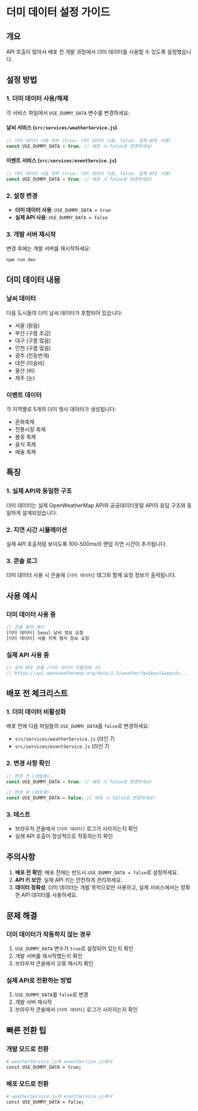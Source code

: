 # 더미 데이터 설정 가이드

## 개요
API 호출이 많아서 배포 전 개발 과정에서 더미 데이터를 사용할 수 있도록 설정했습니다.

## 설정 방법

### 1. 더미 데이터 사용/해제
각 서비스 파일에서 `USE_DUMMY_DATA` 변수를 변경하세요:

#### 날씨 서비스 (`src/services/weatherService.js`)
```javascript
// 더미 데이터 사용 여부 (true: 더미 데이터 사용, false: 실제 API 사용)
const USE_DUMMY_DATA = true; // 배포 시 false로 변경하세요!
```

#### 이벤트 서비스 (`src/services/eventService.js`)
```javascript
// 더미 데이터 사용 여부 (true: 더미 데이터 사용, false: 실제 API 사용)
const USE_DUMMY_DATA = true; // 배포 시 false로 변경하세요!
```

### 2. 설정 변경
- **더미 데이터 사용**: `USE_DUMMY_DATA = true`
- **실제 API 사용**: `USE_DUMMY_DATA = false`

### 3. 개발 서버 재시작
변경 후에는 개발 서버를 재시작하세요:

```bash
npm run dev
```

## 더미 데이터 내용

### 날씨 데이터
다음 도시들의 더미 날씨 데이터가 포함되어 있습니다:
- 서울 (맑음)
- 부산 (구름 조금)
- 대구 (구름 많음)
- 인천 (구름 많음)
- 광주 (천둥번개)
- 대전 (이슬비)
- 울산 (비)
- 제주 (눈)

### 이벤트 데이터
각 지역별로 5개의 더미 행사 데이터가 생성됩니다:
- 문화축제
- 전통시장 축제
- 봄꽃 축제
- 음식 축제
- 예술 축제

## 특징

### 1. 실제 API와 동일한 구조
더미 데이터는 실제 OpenWeatherMap API와 공공데이터포털 API의 응답 구조와 동일하게 설계되었습니다.

### 2. 지연 시간 시뮬레이션
실제 API 호출처럼 보이도록 100-500ms의 랜덤 지연 시간이 추가됩니다.

### 3. 콘솔 로그
더미 데이터 사용 시 콘솔에 `[더미 데이터]` 태그와 함께 요청 정보가 출력됩니다.

## 사용 예시

### 더미 데이터 사용 중
```javascript
// 콘솔 출력 예시
[더미 데이터] Seoul 날씨 정보 요청
[더미 데이터] 서울 지역 행사 정보 요청
```

### 실제 API 사용 중
```javascript
// 실제 API 호출 (더미 데이터 비활성화 시)
// https://api.openweathermap.org/data/2.5/weather?q=Seoul&appid=...
```

## 배포 전 체크리스트

### 1. 더미 데이터 비활성화
배포 전에 다음 파일들의 `USE_DUMMY_DATA`를 `false`로 변경하세요:

- `src/services/weatherService.js` (라인 7)
- `src/services/eventService.js` (라인 7)

### 2. 변경 사항 확인
```javascript
// 변경 전 (개발용)
const USE_DUMMY_DATA = true; // 배포 시 false로 변경하세요!

// 변경 후 (배포용)
const USE_DUMMY_DATA = false; // 배포 시 false로 변경하세요!
```

### 3. 테스트
- 브라우저 콘솔에서 `[더미 데이터]` 로그가 사라지는지 확인
- 실제 API 호출이 정상적으로 작동하는지 확인

## 주의사항

1. **배포 전 확인**: 배포 전에는 반드시 `USE_DUMMY_DATA = false`로 설정하세요.
2. **API 키 보안**: 실제 API 키는 안전하게 관리하세요.
3. **데이터 정확성**: 더미 데이터는 개발 목적으로만 사용하고, 실제 서비스에서는 정확한 API 데이터를 사용하세요.

## 문제 해결

### 더미 데이터가 작동하지 않는 경우
1. `USE_DUMMY_DATA` 변수가 `true`로 설정되어 있는지 확인
2. 개발 서버를 재시작했는지 확인
3. 브라우저 콘솔에서 오류 메시지 확인

### 실제 API로 전환하는 방법
1. `USE_DUMMY_DATA`를 `false`로 변경
2. 개발 서버 재시작
3. 브라우저 콘솔에서 `[더미 데이터]` 로그가 사라지는지 확인

## 빠른 전환 팁

### 개발 모드로 전환
```bash
# weatherService.js와 eventService.js에서
const USE_DUMMY_DATA = true;
```

### 배포 모드로 전환
```bash
# weatherService.js와 eventService.js에서
const USE_DUMMY_DATA = false;
```
